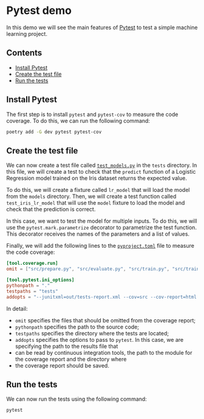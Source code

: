 # Pytest demo <!-- omit in toc -->
In this demo we will see the main features of [Pytest](https://docs.pytest.org/en/latest/) to test a simple machine
learning project.

## Contents <!-- omit in toc -->
- [Install Pytest](#install-pytest)
- [Create the test file](#create-the-test-file)
- [Run the tests](#run-the-tests)

## Install Pytest
The first step is to install `pytest` and `pytest-cov` to measure the code coverage. To do this, we can run the
following command:
```bash
poetry add -G dev pytest pytest-cov
```

## Create the test file
We can now create a test file called [`test_models.py`](../tests/test_models.py) in the `tests` directory. In this file,
we will create a test to check that the `predict` function of a Logistic Regression model trained on the Iris dataset
returns the expected value.

To do this, we will create a fixture called `lr_model` that will load the model from the `models` directory. Then, we
will create a test function called `test_iris_lr_model` that will use the `model` fixture to load the model and check
that the prediction is correct.

In this case, we want to test the model for multiple inputs. To do this, we will use the `pytest.mark.parametrize`
decorator to parametrize the test function. This decorator receives the names of the parameters and a list of values.

Finally, we will add the following lines to the [`pyproject.toml`](../pyproject.toml) file to measure the code coverage:
```toml
[tool.coverage.run]
omit = ["src/prepare.py", "src/evaluate.py", "src/train.py", "src/train_api_demo_models.py"]

[tool.pytest.ini_options]
pythonpath = "."
testpaths = "tests"
addopts = "--junitxml=out/tests-report.xml --cov=src --cov-report=html:reports/coverage"
```

In detail:
- `omit` specifies the files that should be omitted from the coverage report;
- `pythonpath` specifies the path to the source code;
- `testpaths` specifies the directory where the tests are located;
- `addopts` specifies the options to pass to `pytest`. In this case, we are specifying the path to the results file that
- can be read by continuous integration tools, the path to the module for the coverage report and the directory where
- the coverage report should be saved.

## Run the tests
We can now run the tests using the following command:
```bash
pytest
```
